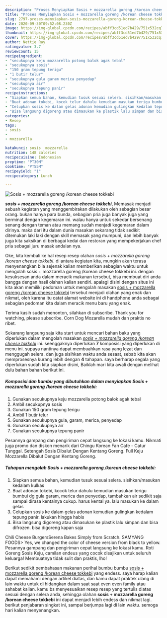 ```yaml
---
description: "Proses Menyiapkan Sosis + mozzarella goreng /korean cheese tokkebi yang Enak Banget"
title: "Proses Menyiapkan Sosis + mozzarella goreng /korean cheese tokkebi yang Enak Banget"
slug: 2797-proses-menyiapkan-sosis-mozzarella-goreng-korean-cheese-tokkebi-yang-enak-banget
date: 2020-09-30T09:52:08.230Z
image: https://img-global.cpcdn.com/recipes/abff3cd51ed7b429/751x532cq70/sosis-mozzarella-goreng-korean-cheese-tokkebi-foto-resep-utama.jpg
thumbnail: https://img-global.cpcdn.com/recipes/abff3cd51ed7b429/751x532cq70/sosis-mozzarella-goreng-korean-cheese-tokkebi-foto-resep-utama.jpg
cover: https://img-global.cpcdn.com/recipes/abff3cd51ed7b429/751x532cq70/sosis-mozzarella-goreng-korean-cheese-tokkebi-foto-resep-utama.jpg
author: Nettie Ray
ratingvalue: 3.7
reviewcount: 15
recipeingredient:
- "secukupnya keju mozzarella potong balok agak tebal"
- "secukupnya sosis"
- "150 gram tepung terigu"
- "1 butir telur"
- "secukupnya gula garam merica penyedap"
- "secukupnya air"
- "secukupnya tepung panir"
recipeinstructions:
- "Siapkan semua bahan, kemudian tusuk sesuai selera. sisihkan/masukan kedalam kulkas"
- "Buat adonan tokebi, kocok telur dahulu kemudian masukan terigu bumbui dg gula garam, merica dan penyedap, tambahkan air sedikit saja sampai dirasa kentalnya cukup. harus kental ya. lalu masukan ke dalam gelas"
- "Celupkan sosis ke dalam gelas adonan kemudian gulingkan kedalam tepung panir. lakukan hingga habis"
- "Bisa langsung digoreng atau dimasukan ke plastik lalu simpan dan bisa difrozen. bisa digoreng kapan saja"
categories:
- Resep
tags:
- sosis
- 
- mozzarella

katakunci: sosis  mozzarella 
nutrition: 148 calories
recipecuisine: Indonesian
preptime: "PT30M"
cooktime: "PT55M"
recipeyield: "1"
recipecategory: Lunch

---
```



![Sosis + mozzarella goreng /korean cheese tokkebi](https://img-global.cpcdn.com/recipes/abff3cd51ed7b429/751x532cq70/sosis-mozzarella-goreng-korean-cheese-tokkebi-foto-resep-utama.jpg)

<b><i>sosis + mozzarella goreng /korean cheese tokkebi</i></b>, Memasak menjadi sebuah kegiatan yang menggembirakan dilakukan oleh sebagian besar orang. bukan hanya para bunda, sebagian pria juga banyak juga yang berminat dengan kegemaran ini. walau hanya untuk sekedar bersenang senang dengan teman atau memang sudah menjadi kegemaran dalam dirinya. maka dari itu dalam dunia masakan sekarang tidak sedikit ditemukan laki laki dengan skill memasak yang mumpuni, dan lebih banyak juga kita saksikan di berbagai kedai dan restoran yang mempekerjakan chef pria sebagai juru masak andalan nya.

Oke, kita kembali ke hal resep resep olahan <i>sosis + mozzarella goreng /korean cheese tokkebi</i>. di antara kegiatan kita, mungkin akan terasa menyenangkan bila sejenak kalian memberikan sebagian waktu untuk mengolah sosis + mozzarella goreng /korean cheese tokkebi ini. dengan kesuksesan anda dalam meracik makanan tersebut, bisa membuat diri anda bangga dengan hasil olahan kalian sendiri. apalagi disini dengan situs ini kita akan memiliki pedoman untuk mengolah masakan <u>sosis + mozzarella goreng /korean cheese tokkebi</u> tersebut menjadi olahan yang enak dan nikmat, oleh karena itu catat alamat website ini di handphone anda sebagai sebagian pedoman kita dalam meracik menu baru yang enak.

Terima kasih sudah menonton, silahkan di subscribe. Thank you for watching, please subscribe. Corn Dog Mozarella mudah dan praktis no ribet.


Sekarang langsung saja kita start untuk mencari bahan baku yang diperlukan dalam mengolah masakan <u><i>sosis + mozzarella goreng /korean cheese tokkebi</i></u> ini. seenggaknya diperlukan <b>7</b> komposisi yang diperlukan di menu ini. supaya nantinya dapat membuahkan rasa yang lezat dan menggugah selera. dan juga sisihkan waktu anda sesaat, sebab kita akan memprosesnya kurang lebih dengan <b>4</b> tahapan. saya berharap segala yang diperlukan sudah kita siapkan disini, Baiklah mari kita awali dengan melihat dulu bahan bahan berikut ini.

<!--inarticleads1-->

##### Komposisi dan bumbu yang dibutuhkan dalam menyiapkan Sosis + mozzarella goreng /korean cheese tokkebi:

1. Gunakan secukupnya keju mozzarella potong balok agak tebal
1. Ambil secukupnya sosis
1. Gunakan 150 gram tepung terigu
1. Ambil 1 butir telur
1. Gunakan secukupnya gula, garam, merica, penyedap
1. Gunakan secukupnya air
1. Gunakan secukupnya tepung panir


Pesannya gampang dan pengiriman cepat langsung ke lokasi kamu. Nikmati juga promo dan diskon menarik dari Chingu Korean Fan Cafe - Catur Tunggal. Setengah Sosis Dibalut Dengan Kentang Goreng. Full Keju Mozzarella Dibalut Dengan Kentang Goreng. 

<!--inarticleads2-->

##### Tahapan mengolah Sosis + mozzarella goreng /korean cheese tokkebi:

1. Siapkan semua bahan, kemudian tusuk sesuai selera. sisihkan/masukan kedalam kulkas
1. Buat adonan tokebi, kocok telur dahulu kemudian masukan terigu bumbui dg gula garam, merica dan penyedap, tambahkan air sedikit saja sampai dirasa kentalnya cukup. harus kental ya. lalu masukan ke dalam gelas
1. Celupkan sosis ke dalam gelas adonan kemudian gulingkan kedalam tepung panir. lakukan hingga habis
1. Bisa langsung digoreng atau dimasukan ke plastik lalu simpan dan bisa difrozen. bisa digoreng kapan saja


Chili Cheese BurgersSerena Bakes Simply from Scratch. SAMYANG FOODS&gt; Yes, we changed the color of cheese version from black to yellow. Pesannya gampang dan pengiriman cepat langsung ke lokasi kamu. Roti Goreng Sosis Keju, camilan endeus yang cocok disajikan untuk seluruh keluarga! Membuatnya tidak sulit dan praktis, lho! 

Berikut sedikit pembahasan makanan perihal bumbu bumbu <u>sosis + mozzarella goreng /korean cheese tokkebi</u> yang endess. saya harap kalian dapat memahami dengan artikel diatas, dan kamu dapat praktek ulang di lain waktu untuk di hidangkan dalam saat saat even even family atau sahabat kalian. kamu bs menyesuaikan resep resep yang tertulis diatas sesuai dengan selera anda, sehingga olahan <b>sosis + mozzarella goreng /korean cheese tokkebi</b> ini dapat menjadi lebih endess dan nikmat lagi. berikut penjabaran singkat ini, sampai berjumpa lagi di lain waktu. semoga hari kalian menyenangkan.
